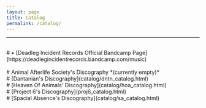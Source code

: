 ```yaml
---
layout: page
title: Catalog
permalink: /catalog/
---
```

<hr><br>
# • [Deadleg Incident Records Official Bandcamp Page](https://deadlegincidentrecords.bandcamp.com/music)<br><br>
# Animal Afterlife Society's Discography *(currently empty)*<br>
# [Dantanian's Discography](catalog/dntn_catalog.html)<br>
# [Heaven Of Animals' Discography](catalog/hoa_catalog.html)<br>
# [Project 6's Discography](proj6_catalog.html)<br>
# [Spacial Absence's Discography](catalog/sa_catalog.html)<br>
